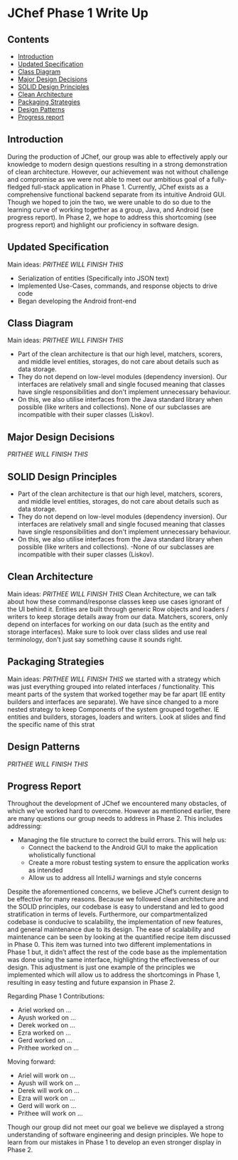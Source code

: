 # JChef Phase 1 Write Up

## Contents

* [Introduction](#introduction)
* [Updated Specification](#updated-specification)
* [Class Diagram](#class-diagram)
* [Major Design Decisions](#major-design-decisions)
* [SOLID Design Principles](#SOLID-design-principles)
* [Clean Architecture](#clean-architecture)
* [Packaging Strategies](#packaging-strategies)
* [Design Patterns](#design-patterns)
* [Progress report](#progress-report)

## Introduction

During the production of JChef, our group was able to effectively apply our knowledge to modern design questions resulting in a strong demonstration of clean architecture. However, our achievement was not without challenge and compromise as we were not able to meet our ambitious goal of a fully-fledged full-stack application in Phase 1. Currently, JChef exists as a comprehensive functional backend separate from its intuitive Android GUI. Though we hoped to join the two, we were unable to do so due to the learning curve of working together as a group, Java, and Android (see progress report). In Phase 2, we hope to address this shortcoming (see progress report) and highlight our proficiency in software design. 

## Updated Specification

Main ideas:
*PRITHEE WILL FINISH THIS*
- Serialization of entities (Specifically into JSON text)
- Implemented Use-Cases, commands, and response objects to drive code
- Began developing the Android front-end 


## Class Diagram

Main ideas:
*PRITHEE WILL FINISH THIS*
- Part of the clean architecture is that our high level, matchers, scorers, and middle level entities, storages, do not care about details such as data storage. 
- They do not depend on low-level modules (dependency inversion). Our interfaces are relatively small and single focused meaning that classes have single responsibilities and don't implement unnecessary behaviour. 
- On this, we also utilise interfaces from the Java standard library when possible (like writers and collections). 
None of our subclasses are incompatible with their super classes (Liskov).


## Major Design Decisions

*PRITHEE WILL FINISH THIS*

## SOLID Design Principles
- Part of the clean architecture is that our high level, matchers, scorers, and middle level entities, storages, do not care about details such as data storage. 
- They do not depend on low-level modules (dependency inversion). Our interfaces are relatively small and single focused meaning that classes have single responsibilities and don't implement unnecessary behaviour. 
- On this, we also utilise interfaces from the Java standard library when possible (like writers and collections). 
-None of our subclasses are incompatible with their super classes (Liskov).


## Clean Architecture

Main ideas:
*PRITHEE WILL FINISH THIS*
Clean Architecture, we can talk about how these command/response classes keep use cases ignorant of the UI behind it. Entities are built through generic Row objects and loaders / writers to keep storage details away from our data. Matchers, scorers, only depend on interfaces for working on our data (such as the entity and storage interfaces). Make sure to look over class slides and use real terminology, don't just say something cause it sounds right.

## Packaging Strategies

Main ideas:
*PRITHEE WILL FINISH THIS*
we started with a strategy which was just everything grouped into related interfaces / functionality. This meant parts of the system that worked together may be far apart (IE entity builders and interfaces are separate). We have since changed to a more nested strategy to keep Components of the system grouped together. IE entities and builders, storages, loaders and writers. Look at slides and find the specific name of this strat

## Design Patterns

*PRITHEE WILL FINISH THIS*

## Progress Report

Throughout the development of JChef we encountered many obstacles, of which we’ve worked hard to overcome. However as mentioned earlier, there are many questions our group needs to address in Phase 2. This includes addressing:
- Managing the file structure to correct the build errors. This will help us:
    - Connect the backend to the Android GUI to make the application wholistically functional
    - Create a more robust testing system to ensure the application works as intended
    - Allow us to address all IntelliJ warnings and style concerns
    
Despite the aforementioned concerns, we believe JChef’s current design to be effective for many reasons. Because we followed clean architecture and the SOLID principles, our codebase is easy to understand and led to good stratification in terms of levels. Furthermore, our compartmentalized codebase is conducive to scalability, the implementation of new features, and general maintenance due to its design. The ease of scalability and maintenance can be seen by looking at the quantified recipe item discussed in Phase 0. This item was turned into two different implementations in Phase 1 but, it didn’t affect the rest of the code base as the implementation was done using the same interface, highlighting the effectiveness of our design. This adjustment is just one example of the principles we implemented which will allow us to address the shortcomings in Phase 1, resulting in easy testing and future expansion in Phase 2. 

Regarding Phase 1 Contributions:
- Ariel worked on … 
- Ayush worked on … 
- Derek worked on … 
- Ezra worked on …
- Gerd worked on …
- Prithee worked on …

Moving forward:
- Ariel will work on … 
- Ayush will work on … 
- Derek will work on … 
- Ezra will work on …
- Gerd will work on …
- Prithee will work on …

Though our group did not meet our goal we believe we displayed a strong understanding of software engineering and design principles. We hope to learn from our mistakes in Phase 1 to develop an even stronger display in Phase 2. 
